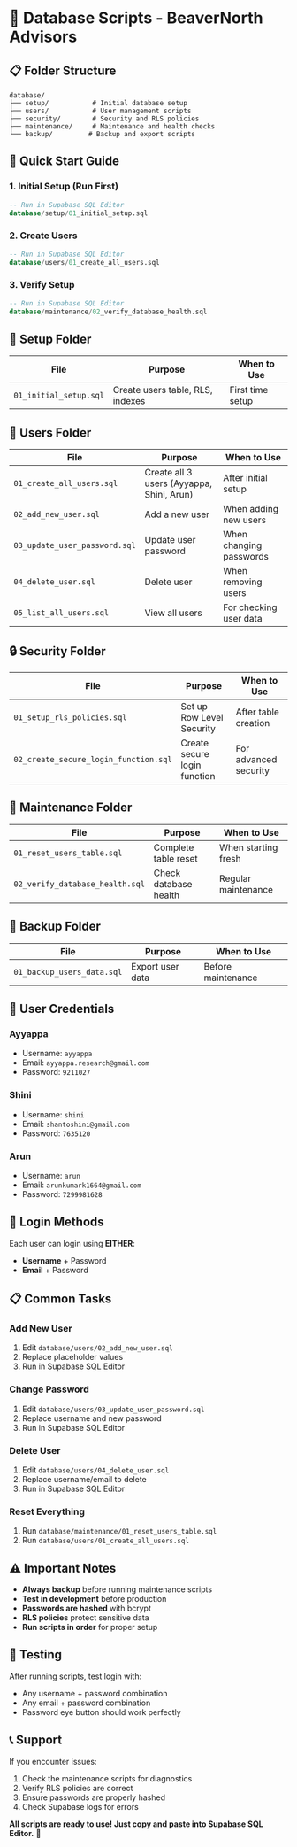 # 📁 Database Scripts - BeaverNorth Advisors

## 📋 **Folder Structure**

```
database/
├── setup/           # Initial database setup
├── users/           # User management scripts
├── security/        # Security and RLS policies
├── maintenance/     # Maintenance and health checks
└── backup/         # Backup and export scripts
```

## 🚀 **Quick Start Guide**

### **1. Initial Setup (Run First)**
```sql
-- Run in Supabase SQL Editor
database/setup/01_initial_setup.sql
```

### **2. Create Users**
```sql
-- Run in Supabase SQL Editor
database/users/01_create_all_users.sql
```

### **3. Verify Setup**
```sql
-- Run in Supabase SQL Editor
database/maintenance/02_verify_database_health.sql
```

## 📁 **Setup Folder**

| File | Purpose | When to Use |
|------|---------|-------------|
| `01_initial_setup.sql` | Create users table, RLS, indexes | First time setup |

## 👥 **Users Folder**

| File | Purpose | When to Use |
|------|---------|-------------|
| `01_create_all_users.sql` | Create all 3 users (Ayyappa, Shini, Arun) | After initial setup |
| `02_add_new_user.sql` | Add a new user | When adding new users |
| `03_update_user_password.sql` | Update user password | When changing passwords |
| `04_delete_user.sql` | Delete user | When removing users |
| `05_list_all_users.sql` | View all users | For checking user data |

## 🔒 **Security Folder**

| File | Purpose | When to Use |
|------|---------|-------------|
| `01_setup_rls_policies.sql` | Set up Row Level Security | After table creation |
| `02_create_secure_login_function.sql` | Create secure login function | For advanced security |

## 🔧 **Maintenance Folder**

| File | Purpose | When to Use |
|------|---------|-------------|
| `01_reset_users_table.sql` | Complete table reset | When starting fresh |
| `02_verify_database_health.sql` | Check database health | Regular maintenance |

## 💾 **Backup Folder**

| File | Purpose | When to Use |
|------|---------|-------------|
| `01_backup_users_data.sql` | Export user data | Before maintenance |

## 👤 **User Credentials**

### **Ayyappa**
- Username: `ayyappa`
- Email: `ayyappa.research@gmail.com`
- Password: `9211027`

### **Shini**
- Username: `shini`
- Email: `shantoshini@gmail.com`
- Password: `7635120`

### **Arun**
- Username: `arun`
- Email: `arunkumark1664@gmail.com`
- Password: `7299981628`

## 🔐 **Login Methods**

Each user can login using **EITHER**:
- **Username** + Password
- **Email** + Password

## 📋 **Common Tasks**

### **Add New User**
1. Edit `database/users/02_add_new_user.sql`
2. Replace placeholder values
3. Run in Supabase SQL Editor

### **Change Password**
1. Edit `database/users/03_update_user_password.sql`
2. Replace username and new password
3. Run in Supabase SQL Editor

### **Delete User**
1. Edit `database/users/04_delete_user.sql`
2. Replace username/email to delete
3. Run in Supabase SQL Editor

### **Reset Everything**
1. Run `database/maintenance/01_reset_users_table.sql`
2. Run `database/users/01_create_all_users.sql`

## ⚠️ **Important Notes**

- **Always backup** before running maintenance scripts
- **Test in development** before production
- **Passwords are hashed** with bcrypt
- **RLS policies** protect sensitive data
- **Run scripts in order** for proper setup

## 🧪 **Testing**

After running scripts, test login with:
- Any username + password combination
- Any email + password combination
- Password eye button should work perfectly

## 📞 **Support**

If you encounter issues:
1. Check the maintenance scripts for diagnostics
2. Verify RLS policies are correct
3. Ensure passwords are properly hashed
4. Check Supabase logs for errors

**All scripts are ready to use! Just copy and paste into Supabase SQL Editor.** 🚀
